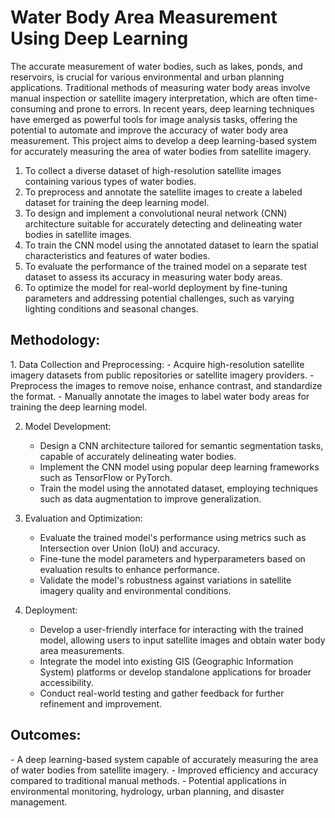 <h1>Water Body Area Measurement Using Deep Learning</h1>

The accurate measurement of water bodies, such as lakes, ponds, and reservoirs, is crucial for various environmental and urban planning applications. Traditional methods of measuring water body areas involve manual inspection or satellite imagery interpretation, which are often time-consuming and prone to errors. In recent years, deep learning techniques have emerged as powerful tools for image analysis tasks, offering the potential to automate and improve the accuracy of water body area measurement. This project aims to develop a deep learning-based system for accurately measuring the area of water bodies from satellite imagery.

1. To collect a diverse dataset of high-resolution satellite images containing various types of water bodies.
2. To preprocess and annotate the satellite images to create a labeled dataset for training the deep learning model.
3. To design and implement a convolutional neural network (CNN) architecture suitable for accurately detecting and delineating water bodies in satellite images.
4. To train the CNN model using the annotated dataset to learn the spatial characteristics and features of water bodies.
5. To evaluate the performance of the trained model on a separate test dataset to assess its accuracy in measuring water body areas.
6. To optimize the model for real-world deployment by fine-tuning parameters and addressing potential challenges, such as varying lighting conditions and seasonal changes.

<h2>Methodology:</h2>
1. Data Collection and Preprocessing:
   - Acquire high-resolution satellite imagery datasets from public repositories or satellite imagery providers.
   - Preprocess the images to remove noise, enhance contrast, and standardize the format.
   - Manually annotate the images to label water body areas for training the deep learning model.

2. Model Development:
   - Design a CNN architecture tailored for semantic segmentation tasks, capable of accurately delineating water bodies.
   - Implement the CNN model using popular deep learning frameworks such as TensorFlow or PyTorch.
   - Train the model using the annotated dataset, employing techniques such as data augmentation to improve generalization.

3. Evaluation and Optimization:
   - Evaluate the trained model's performance using metrics such as Intersection over Union (IoU) and accuracy.
   - Fine-tune the model parameters and hyperparameters based on evaluation results to enhance performance.
   - Validate the model's robustness against variations in satellite imagery quality and environmental conditions.

4. Deployment:
   - Develop a user-friendly interface for interacting with the trained model, allowing users to input satellite images and obtain water body area measurements.
   - Integrate the model into existing GIS (Geographic Information System) platforms or develop standalone applications for broader accessibility.
   - Conduct real-world testing and gather feedback for further refinement and improvement.

<h2>Outcomes:</h2>
- A deep learning-based system capable of accurately measuring the area of water bodies from satellite imagery.
- Improved efficiency and accuracy compared to traditional manual methods.
- Potential applications in environmental monitoring, hydrology, urban planning, and disaster management.

